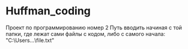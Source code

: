 # Huffman_coding
Проект по программированию номер 2
Путь вводить начиная с той папки, где лежат сами файлы с кодом, либо с самого начала: "C:\Users\...\file.txt"
